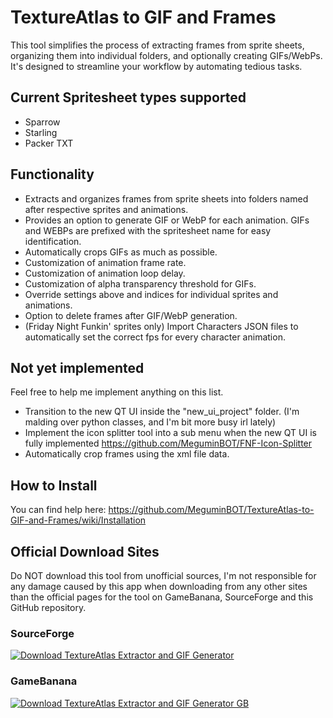 # TextureAtlas to GIF and Frames

This tool simplifies the process of extracting frames from sprite sheets, organizing them into individual folders, and optionally creating GIFs/WebPs. It's designed to streamline your workflow by automating tedious tasks.

## Current Spritesheet types supported
* Sparrow
* Starling
* Packer TXT

## Functionality
* Extracts and organizes frames from sprite sheets into folders named after respective sprites and animations.
* Provides an option to generate GIF or WebP for each animation. GIFs and WEBPs are prefixed with the spritesheet name for easy identification.
* Automatically crops GIFs as much as possible.
* Customization of animation frame rate.
* Customization of animation loop delay.
* Customization of alpha transparency threshold for GIFs.
* Override settings above and indices for individual sprites and animations.
* Option to delete frames after GIF/WebP generation.
* (Friday Night Funkin' sprites only) Import Characters JSON files to automatically set the correct fps for every character animation.

## Not yet implemented
Feel free to help me implement anything on this list.
* Transition to the new QT UI inside the "new_ui_project" folder. (I'm malding over python classes, and I'm bit more busy irl lately)
* Implement the icon splitter tool into a sub menu when the new QT UI is fully implemented https://github.com/MeguminBOT/FNF-Icon-Splitter
* Automatically crop frames using the xml file data.

## How to Install
You can find help here: https://github.com/MeguminBOT/TextureAtlas-to-GIF-and-Frames/wiki/Installation

## Official Download Sites
Do NOT download this tool from unofficial sources, I'm not responsible for any damage caused by this app when downloading from any other sites than the official pages for the tool on GameBanana, SourceForge and this GitHub repository.
### SourceForge
[![Download TextureAtlas Extractor and GIF Generator](https://a.fsdn.com/con/app/sf-download-button)](https://sourceforge.net/projects/textureatlas-to-gif-and-frames/)
### GameBanana
[![Download TextureAtlas Extractor and GIF Generator GB](https://gamebanana.com/tools/embeddables/16621?type=large)](https://gamebanana.com/tools/16621)

